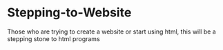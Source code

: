 # Stepping-to-Website
Those who are trying to create a website or start using html, this will be a stepping stone to html programs
